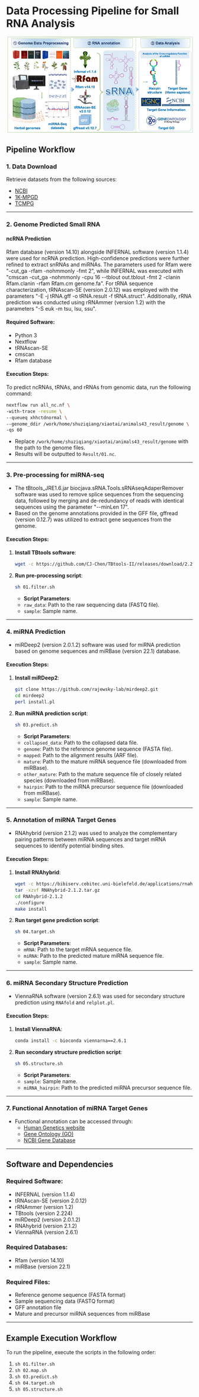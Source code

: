 # Data Processing Pipeline for Small RNA Analysis

![HerbalRDB pipeline](./img/banner-CUbVJyQB.png)

## Pipeline Workflow

### 1. Data Download

Retrieve datasets from the following sources:

- [NCBI](https://www.ncbi.nlm.nih.gov/)
- [1K-MPGD](http://www.herbgenome.com/)
- [TCMPG](https://cbcb.cdutcm.edu.cn/TCMPG/)

---

### 2. Genome Predicted Small RNA

#### ncRNA Prediction

Rfam database (version 14.10) alongside INFERNAL software (version 1.1.4) were used for ncRNA prediction. High-confidence predictions were further refined to extract snRNAs and miRNAs. The parameters used for Rfam were "-cut_ga -rfam -nohmmonly -fmt 2", while INFERNAL was executed with "cmscan -cut_ga -nohmmonly -cpu 16 --tblout out.tblout -fmt 2 -clanin Rfam.clanin -rfam Rfam.cm genome.fa". For tRNA sequence characterization, tRNAscan-SE (version 2.0.12) was employed with the parameters "-E -j tRNA.gff -o tRNA.result -f tRNA.struct". Additionally, rRNA prediction was conducted using rRNAmmer (version 1.2) with the parameters "-S euk -m tsu, lsu, ssu".

#### Required Software:

- Python 3
- Nextflow
- tRNAscan-SE
- cmscan
- Rfam database

#### Execution Steps:

To predict ncRNAs, tRNAs, and rRNAs from genomic data, run the following command:

```bash
nextflow run all_nc.nf \
-with-trace -resume \
--queueq xhhctdnormal \
--genome_ddir /work/home/shuziqiang/xiaotai/animals43_result/genome \
-qs 60
```

- Replace `/work/home/shuziqiang/xiaotai/animals43_result/genome` with the path to the genome files.
- Results will be outputted to `Result/01.nc`.

---

### 3. Pre-processing for miRNA-seq

- The tBtools_JRE1.6.jar biocjava.sRNA.Tools.sRNAseqAdaperRemover software was used to remove splice sequences from the sequencing data, followed by merging and de-redundancy of reads with identical sequences using the parameter "--minLen 17".
- Based on the genome annotations provided in the GFF file, gffread (version 0.12.7) was utilized to extract gene sequences from the genome.

#### Execution Steps:

1. **Install TBtools software**:

   ```bash
   wget -c https://github.com/CJ-Chen/TBtools-II/releases/download/2.224/TBtools_JRE1.6.jar
   ```

2. **Run pre-processing script**:

   ```bash
   sh 01.filter.sh
   ```

   - **Script Parameters**:
   - `raw_data`: Path to the raw sequencing data (FASTQ file).
   - `sample`: Sample name.

---

### 4. miRNA Prediction

- miRDeep2 (version 2.0.1.2) software was used for miRNA prediction based on genome sequences and miRBase (version 22.1) database.

#### Execution Steps:

1. **Install miRDeep2**:

   ```bash
   git clone https://github.com/rajewsky-lab/mirdeep2.git
   cd mirdeep2
   perl install.pl
   ```

2. **Run miRNA prediction script**:

   ```bash
   sh 03.predict.sh
   ```

   - **Script Parameters**:
   - `collapsed_data`: Path to the collapsed data file.
   - `genome`: Path to the reference genome sequence (FASTA file).
   - `mapped`: Path to the alignment results (ARF file).
   - `mature`: Path to the mature miRNA sequence file (downloaded from miRBase).
   - `other_mature`: Path to the mature sequence file of closely related species (downloaded from miRBase).
   - `hairpin`: Path to the miRNA precursor sequence file (downloaded from miRBase).
   - `sample`: Sample name.

---

### 5. Annotation of miRNA Target Genes

- RNAhybrid (version 2.1.2) was used to analyze the complementary pairing patterns between miRNA sequences and target mRNA sequences to identify potential binding sites.

#### Execution Steps:

1. **Install RNAhybrid**:

   ```bash
   wget -c https://bibiserv.cebitec.uni-bielefeld.de/applications/rnahybrid/resources/downloads/RNAhybrid-2.1.2.tar.gz
   tar -xzvf RNAhybrid-2.1.2.tar.gz
   cd RNAhybrid-2.1.2
   ./configure
   make install
   ```

2. **Run target gene prediction script**:

   ```bash
   sh 04.target.sh
   ```

   - **Script Parameters**:
   - `mRNA`: Path to the target mRNA sequence file.
   - `miRNA`: Path to the predicted mature miRNA sequence file.
   - `sample`: Sample name.

---

### 6. miRNA Secondary Structure Prediction

- ViennaRNA software (version 2.6.1) was used for secondary structure prediction using `RNAfold` and `relplot.pl`.

#### Execution Steps:

1. **Install ViennaRNA**:

   ```bash
   conda install -c bioconda viennarna==2.6.1
   ```

2. **Run secondary structure prediction script**:

   ```bash
   sh 05.structure.sh
   ```

   - **Script Parameters**:
   - `sample`: Sample name.
   - `miRNA_hairpin`: Path to the predicted miRNA precursor sequence file.

---

### 7. Functional Annotation of miRNA Target Genes

- Functional annotation can be accessed through:
  - [Human Genetics website](https://www.genenames.org/)
  - [Gene Ontology (GO)](http://geneontology.org/)
  - [NCBI Gene Database](https://www.ncbi.nlm.nih.gov/gene/)

---

## Software and Dependencies

### Required Software:

- INFERNAL (version 1.1.4)
- tRNAscan-SE (version 2.0.12)
- rRNAmmer (version 1.2)
- TBtools (version 2.224)
- miRDeep2 (version 2.0.1.2)
- RNAhybrid (version 2.1.2)
- ViennaRNA (version 2.6.1)

### Required Databases:

- Rfam (version 14.10)
- miRBase (version 22.1)

### Required Files:

- Reference genome sequence (FASTA format)
- Sample sequencing data (FASTQ format)
- GFF annotation file
- Mature and precursor miRNA sequences from miRBase

---

## Example Execution Workflow

To run the pipeline, execute the scripts in the following order:

1. `sh 01.filter.sh`
2. `sh 02.map.sh`
3. `sh 03.predict.sh`
4. `sh 04.target.sh`
5. `sh 05.structure.sh`
